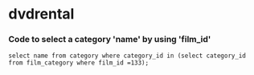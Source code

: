 # dvdrental


### Code to select a category 'name' by using 'film_id'
```
select name from category where category_id in (select category_id from film_category where film_id =133);
```
